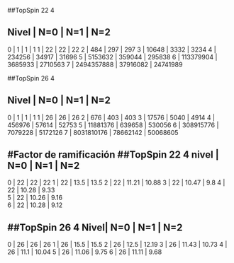 
##TopSpin 22 4

Nivel |   N=0      | N=1             | N=2 
--------------------------------------------------
0 | 1              | 1               |     1
1 | 22             | 22              |     22
2 | 484            | 297             |     297
3 | 10648          | 3332            |     3234
4 | 234256         | 34917           |     31696
5 | 5153632        | 359044          |     295838
6 | 113379904      | 3685933         |     2710563
7 | 2494357888     | 37916082        |     24741989

##TopSpin 26 4

Nivel |   N=0   | N=1             | N=2 
--------------------------------------------------
0 | 1           | 1               |  1
1 | 26          | 26              |  26
2 | 676         | 403             |  403
3 | 17576       | 5040            |  4914
4 | 456976      | 57614           |  52753
5 | 11881376    | 639658          |  530056
6 | 308915776   | 7079228         |  5172126
7 | 8031810176  | 78662142        |  50068605



#Factor de ramificación
##TopSpin 22 4
nivel | N=0 | N=1      | N=2 
----------------------------------
0 | 22      |  22      | 22
1 | 22      |  13.5    | 13.5
2 | 22      |  11.21   | 10.88
3 | 22      |  10.47   | 9.8
4 | 22      |  10.28   | 9.33   
5 | 22      |  10.26   | 9.16    
6 | 22      |  10.28   | 9.12    


##TopSpin 26 4
Nivel| N=0 | N=1   | N=2 
---------------------------------
0 | 26  | 26       |  26
1 | 26  | 15.5     |  15.5
2 | 26  | 12.5     |  12.19
3 | 26  | 11.43    |  10.73
4 | 26  | 11.1     |  10.04
5 | 26  | 11.06    |  9.75
6 | 26  | 11.11    |  9.68
